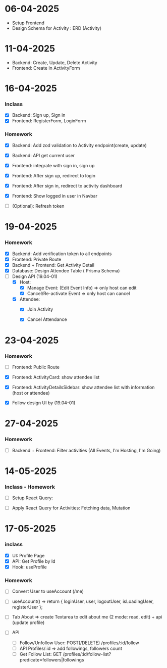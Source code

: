 # 06-04-2025
- Setup Frontend 
- Design Schema for Activity : ERD (Activity)


# 11-04-2025
- Backend: Create, Update, Delete Activity
- Frontend: Create In ActivityForm


# 16-04-2025
### Inclass
- [x] Backend: Sign up, Sign in
- [x] Frontend: RegisterForm, LoginForm
### Homework
- [x] Backend: Add zod validation to Activity endpoint(create, update)
- [x] Backend: API get current user 
- [x] Frontend: integrate with sign in, sign up
- [x] Frontend: After sign up, redirect to login
- [x] Frontend: After sign in, redirect to activity dashboard
- [x] Frontend: Show logged in user in Navbar
- [ ] (Optional): Refresh token
  

# 19-04-2025

### Homework
- [x] Backend: Add verification token to all endpoints
- [x] Frontend: Private Route 
- [x] Backend + Frontend: Get Activity Detail
- [x] Database: Design Attendee Table  ( Prisma Schema)
- [ ] Design API (19.04-01)
  - [x] Host: 
    - [x] Manage Event: (Edit Event Info) => only host can edit
    - [x] Cancel/Re-activate Event => only host can cancel
  - [x] Attendee:
    - [x] Join Activity
    - [x] Cancel Attendance


# 23-04-2025
### Homework
- [ ] Frontend: Public Route
- [x] Frontend: ActivityCard: show attendee list
- [x] Frontend: ActivityDetailsSidebar: show attendee list with information (host or attendee)
- [x] Follow design UI by (19.04-01)


# 27-04-2025
### Homework
- [ ] Backend + Frontend: Filter activities (All Events, I'm Hosting, I'm Going)



# 14-05-2025
### Inclass - Homework
- [ ] Setup React Query:
- [ ] Apply React Query for Activities: Fetching data, Mutation


# 17-05-2025
### inclass
- [x] UI: Profile Page
- [x] API: Get Profile by Id
- [x] Hook: useProfile

### Homework
- [ ] Convert User to useAccount (/me)
- [ ]  useAccount() => return { loginUser, user, logoutUser, isLoadingUser, registerUser };
- [ ]  Tab About => create Textarea to edit about me (2 mode: read, edit) + api (update profile)
  
- [ ] API
  - [ ] Follow/Unfollow User: POST(/DELETE) /profiles/:id/follow
  - [ ] API Profiles/:id => add followings, followers count
  - [ ] Get Follow List: GET /profiles/:id/follow-list?predicate=followers|followings
